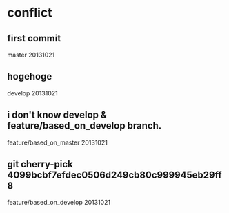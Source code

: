 conflict
===

first commit
---
master 20131021

hogehoge
---
develop 20131021

i don't know develop & feature/based_on_develop branch.
---
feature/based_on_master 20131021

git cherry-pick 4099bcbf7efdec0506d249cb80c999945eb29ff8
---
feature/based_on_develop 20131021

